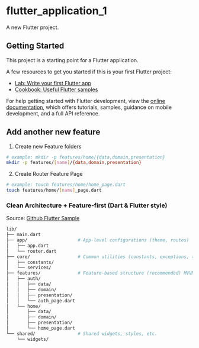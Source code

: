 # flutter_application_1

A new Flutter project.

## Getting Started

This project is a starting point for a Flutter application.

A few resources to get you started if this is your first Flutter project:

- [Lab: Write your first Flutter app](https://docs.flutter.dev/get-started/codelab)
- [Cookbook: Useful Flutter samples](https://docs.flutter.dev/cookbook)

For help getting started with Flutter development, view the
[online documentation](https://docs.flutter.dev/), which offers tutorials,
samples, guidance on mobile development, and a full API reference.


## Add another new feature

1. Create new Feature folders
```sh
# example: mkdir -p features/home/{data,domain,presentation}
mkdir -p features/[name]/{data,domain,presentation}
```

2. Create Router Feature Page
```sh
# example: touch features/home/home_page.dart
touch features/home/[name]_page.dart
```

### Clean Architecture + Feature-first (Dart & Flutter style)

Source: [Github Flutter Sample](https://github.com/flutter/samples/tree/main/compass_app/app/lib)

```sh
lib/
├── main.dart
├── app/                   # App-level configurations (theme, routes)
│   ├── app.dart
│   └── router.dart
├── core/                  # Common utilities (constants, exceptions, themes, services) data
│   ├── constants/
│   └── services/
├── features/              # Feature-based structure (recommended) MVVM similar to ui in Flutter example 
│   ├── auth/
│   │   ├── data/
│   │   ├── domain/
│   │   ├── presentation/
│   │   └── auth_page.dart
│   └── home/
│       ├── data/
│       ├── domain/
│       ├── presentation/
│       └── home_page.dart
└── shared/                # Shared widgets, styles, etc.
    └── widgets/

```
